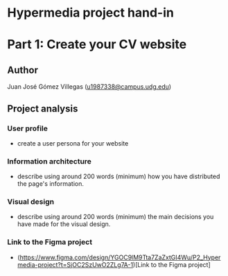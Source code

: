 # Hypermedia project hand-in
# Part 1: Create your CV website

## Author

Juan José Gómez Villegas (u1987338@campus.udg.edu)

## Project analysis

### User profile

- create a user persona for your website

### Information architecture

- describe using around 200 words (minimum) how you have distributed the page's information.

### Visual design

- describe using around 200 words (minimum) the main decisions you have made for the visual design.

### Link to the Figma project

- (https://www.figma.com/design/YGOC9lM9Tta7ZaZxtGI4Wu/P2_Hypermedia-project?t=SjOC2SzUwO2ZLg7A-1)[Link to the Figma project]
